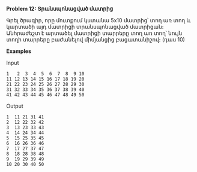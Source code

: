 **Problem 12: Տրանսպոնացված մատրից**

Գրել ծրագիր, որը մուտքում կստանա 5x10 մատրից՝ տող առ տող և կարտածի այդ մատրիցի տրանսպոնացված մատրիցան։ Անհրաժեշտ է արտածել մատրիցի տարրերը տող առ տող՝ նույն տողի տարրերը բաժանելով միմյանցից բացատանիշով։ (դաս 10)

**Examples**

Input
```
1   2  3  4  5  6  7  8  9 10
11 12 13 14 15 16 17 18 19 20
21 22 23 24 25 26 27 28 29 30
31 32 33 34 35 36 37 38 39 40
41 42 43 44 45 46 47 48 49 50
```
Output
```
1  11 21 31 41
2  12 22 32 42
3  13 23 33 43
4  14 24 34 44
5  15 25 35 45
6  16 26 36 46
7  17 27 37 47
8  18 28 38 48
9  19 29 39 49
10 20 30 40 50
```

